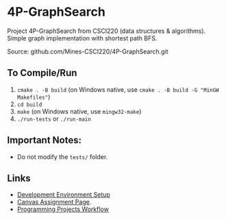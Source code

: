 # 4P-GraphSearch

Project 4P-GraphSearch from CSCI220 (data structures & algorithms). Simple graph implementation with shortest path BFS.

Source: github.com/Mines-CSCI220/4P-GraphSearch.git

## To Compile/Run
1. `cmake . -B build` (on Windows native, use `cmake . -B build -G "MinGW Makefiles"`)
2. `cd build`
3. `make` (on Windows native, use `mingw32-make`) 
4. `./run-tests` or `./run-main`

## Important Notes:
- Do not modify the `tests/` folder.

## Links
- [Development Environment Setup](https://elearning.mines.edu/courses/48454/pages/development-environment-setup)
- [Canvas Assignment Page](https://elearning.mines.edu/courses/48454/assignments/322242).
- [Programming Projects Workflow](https://elearning.mines.edu/courses/48454/pages/programming-projects-workflow)
